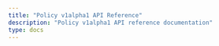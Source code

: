 ```yaml
---
title: "Policy v1alpha1 API Reference"
description: "Policy v1alpha1 API reference documentation"
type: docs
---
```

